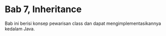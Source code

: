 # Bab 7, Inheritance

Bab ini berisi konsep pewarisan class dan dapat mengimplementasikannya kedalam Java.
